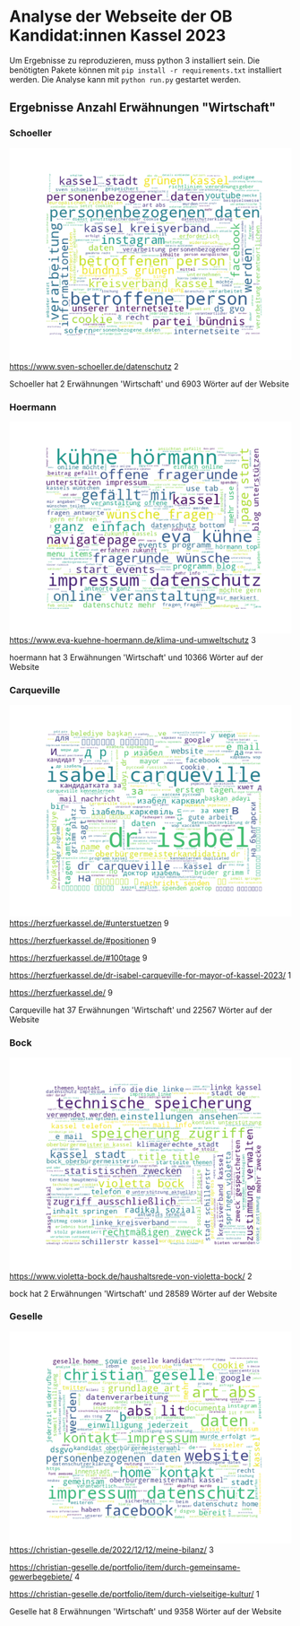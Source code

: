 # Analyse der Webseite der OB Kandidat:innen Kassel 2023

Um Ergebnisse zu reproduzieren, muss python 3 installiert sein. Die benötigten Pakete können mit `pip install -r requirements.txt` installiert werden. Die Analyse kann mit `python run.py` gestartet werden.

## Ergebnisse Anzahl Erwähnungen "Wirtschaft"

### Schoeller
![](wordclouds/Schoeller-World_Cloud.png)
https://www.sven-schoeller.de/datenschutz
2

Schoeller hat 2 Erwähnungen 'Wirtschaft' und 6903 Wörter auf der Website

### Hoermann
![](wordclouds/Hoermann-World_Cloud.png)
https://www.eva-kuehne-hoermann.de/klima-und-umweltschutz
3

hoermann hat 3 Erwähnungen 'Wirtschaft' und 10366 Wörter auf der Website


### Carqueville
![](wordclouds/Carqueville-World_Cloud.png)
https://herzfuerkassel.de/#unterstuetzen
9

https://herzfuerkassel.de/#positionen
9

https://herzfuerkassel.de/#100tage
9

https://herzfuerkassel.de/dr-isabel-carqueville-for-mayor-of-kassel-2023/
1

https://herzfuerkassel.de/
9

Carqueville hat 37 Erwähnungen 'Wirtschaft' und 22567 Wörter auf der Website


### Bock
![](wordclouds/bock-World_Cloud.png)
https://www.violetta-bock.de/haushaltsrede-von-violetta-bock/
2

bock hat 2 Erwähnungen 'Wirtschaft' und 28589 Wörter auf der Website


### Geselle
![](wordclouds/Geselle-World_Cloud.png)
https://christian-geselle.de/2022/12/12/meine-bilanz/
3

https://christian-geselle.de/portfolio/item/durch-gemeinsame-gewerbegebiete/
4

https://christian-geselle.de/portfolio/item/durch-vielseitige-kultur/
1

Geselle hat 8 Erwähnungen 'Wirtschaft' und 9358 Wörter auf der Website
